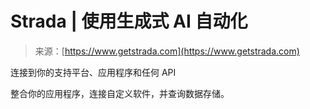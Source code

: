 <!--yml

category: 未分类

date: 2024-05-27 15:04:59

-->

# Strada | 使用生成式 AI 自动化

> 来源：[https://www.getstrada.com](https://www.getstrada.com)

连接到你的支持平台、应用程序和任何 API

整合你的应用程序，连接自定义软件，并查询数据存储。
